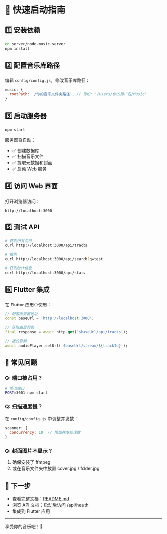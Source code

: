 # 🚀 快速启动指南

## 1️⃣ 安装依赖

```bash
cd server/node-music-server
npm install
```

## 2️⃣ 配置音乐库路径

编辑 `config/config.js`，修改音乐库路径：

```javascript
music: {
  rootPath: '/你的音乐文件夹路径', // 例如: '/Users/你的用户名/Music'
}
```

## 3️⃣ 启动服务器

```bash
npm start
```

服务器将自动：
- ✅ 创建数据库
- ✅ 扫描音乐文件
- ✅ 提取元数据和封面
- ✅ 启动 Web 服务

## 4️⃣ 访问 Web 界面

打开浏览器访问：
```
http://localhost:3000
```

## 5️⃣ 测试 API

```bash
# 获取所有曲目
curl http://localhost:3000/api/tracks

# 搜索
curl http://localhost:3000/api/search?q=test

# 获取统计信息
curl http://localhost:3000/api/stats
```

## 6️⃣ Flutter 集成

在 Flutter 应用中使用：

```dart
// 配置服务器地址
const baseUrl = 'http://localhost:3000';

// 获取曲目列表
final response = await http.get('$baseUrl/api/tracks');

// 播放音频
await audioPlayer.setUrl('$baseUrl/stream/${trackId}');
```

## 📝 常见问题

### Q: 端口被占用？
```bash
# 修改端口
PORT=3001 npm start
```

### Q: 扫描速度慢？
在 `config/config.js` 中调整并发数：
```javascript
scanner: {
  concurrency: 10  // 增加并发处理数
}
```

### Q: 封面图片不显示？
1. 确保安装了 ffmpeg
2. 或在音乐文件夹中放置 cover.jpg / folder.jpg

## 🎯 下一步

- 查看完整文档：[README.md](README.md)
- 浏览 API 文档：启动后访问 /api/health
- 集成到 Flutter 应用

---

享受你的音乐吧！🎵